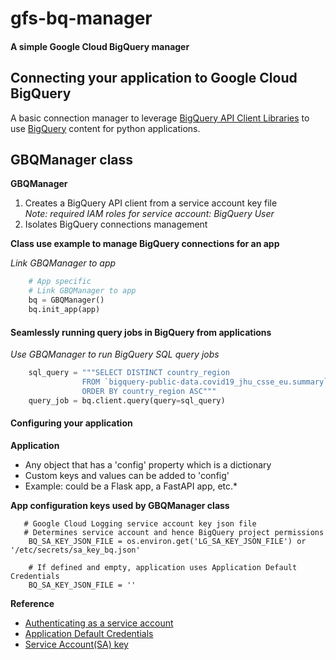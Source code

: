 # gfs-bq-manager
#### A simple Google Cloud BigQuery manager

## Connecting your application to Google Cloud BigQuery
A basic connection manager to leverage [BigQuery API Client Libraries](https://cloud.google.com/bigquery/docs/reference/libraries)
to use [BigQuery](https://cloud.google.com/bigquery/)  content for python applications.


## GBQManager class
**GBQManager**
1. Creates a  BigQuery API client from a service account key file  
*Note: required IAM roles for service account: BigQuery User*
2. Isolates BigQuery connections management

**Class use example to manage BigQuery connections for an app**  

*Link GBQManager to app*
```python
    # App specific
    # Link GBQManager to app
    bq = GBQManager()
    bq.init_app(app)
```

#### Seamlessly running query jobs in BigQuery from applications
*Use GBQManager to run BigQuery SQL query jobs*    
```python    
    sql_query = """SELECT DISTINCT country_region  
                FROM `bigquery-public-data.covid19_jhu_csse_eu.summary`  
                ORDER BY country_region ASC""" 
    query_job = bq.client.query(query=sql_query)
```

#### Configuring your application
**Application**
* Any object that has a 'config' property which is a dictionary
* Custom keys and values can be added to 'config'
* Example: could be a Flask app, a FastAPI app, etc.* 


**App configuration keys used by GBQManager class**
```console
   # Google Cloud Logging service account key json file
   # Determines service account and hence BigQuery project permissions
    BQ_SA_KEY_JSON_FILE = os.environ.get('LG_SA_KEY_JSON_FILE') or '/etc/secrets/sa_key_bq.json'
    
    # If defined and empty, application uses Application Default Credentials
    BQ_SA_KEY_JSON_FILE = ''
 ```

**Reference**  
* [Authenticating as a service account](https://cloud.google.com/docs/authentication/production#auth-cloud-explicit-python)
* [Application Default Credentials](https://cloud.google.com/docs/authentication/application-default-credentials)
* [Service Account(SA) key](https://cloud.google.com/iam/docs/keys-create-delete)

